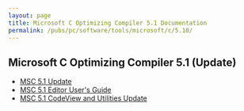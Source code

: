 ```yaml
---
layout: page
title: Microsoft C Optimizing Compiler 5.1 Documentation
permalink: /pubs/pc/software/tools/microsoft/c/5.10/
---
```


Microsoft C Optimizing Compiler 5.1 (Update)
--------------------------------------------

* [MSC 5.1 Update](https://1drv.ms/b/s!ArcO_mFRe1Z9gqFXICzgjqu5bIZUfQ?e=Hb2U3t)
* [MSC 5.1 Editor User's Guide](https://1drv.ms/b/s!ArcO_mFRe1Z9gqFYhDBw-njUAywRpQ?e=M9b8y6)
* [MSC 5.1 CodeView and Utilities Update](https://1drv.ms/b/s!ArcO_mFRe1Z9gqFa9xBDhPvMVsypKw?e=Luk3Wb)
